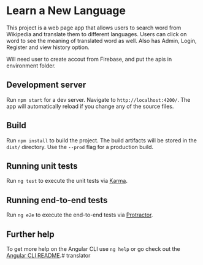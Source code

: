 
# Learn a New Language

This project is a web page app that allows users to search word from Wikipedia and translate them to different languages. Users can click on word to see the meaning of translated word as well. 
Also has Admin, Login, Register and view history option.

Will need user to create accout from Firebase, and put the apis in environment folder.

## Development server
Run `npm start` for a dev server. Navigate to `http://localhost:4200/`. The app will automatically reload if you change any of the source files.

## Build

Run `npm install` to build the project. The build artifacts will be stored in the `dist/` directory. Use the `--prod` flag for a production build.

## Running unit tests

Run `ng test` to execute the unit tests via [Karma](https://karma-runner.github.io).

## Running end-to-end tests

Run `ng e2e` to execute the end-to-end tests via [Protractor](http://www.protractortest.org/).

## Further help

To get more help on the Angular CLI use `ng help` or go check out the [Angular CLI README](https://github.com/angular/angular-cli/blob/master/README.md).# translator
